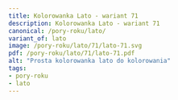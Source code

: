 ```yaml
---
title: Kolorowanka Lato - wariant 71
description: Kolorowanka Lato - wariant 71
canonical: /pory-roku/lato/
variant_of: lato
image: /pory-roku/lato/71/lato-71.svg
pdf: /pory-roku/lato/71/lato-71.pdf
alt: "Prosta kolorowanka lato do kolorowania"
tags:
- pory-roku
- lato
---
```

